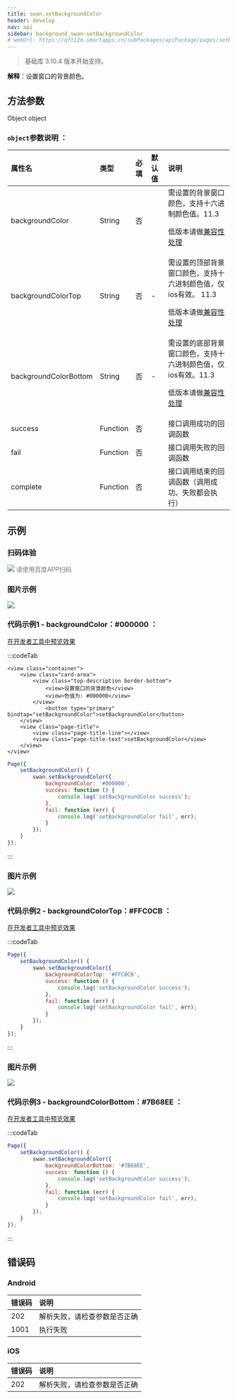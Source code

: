 ```yaml
---
title: swan.setBackgroundColor
header: develop
nav: api
sidebar: background_swan-setBackgroundColor
# webUrl: https://qft12m.smartapps.cn/subPackages/apiPackage/pages/setBackgroundColor/setBackgroundColor
---
```


 

> 基础库 3.10.4 版本开始支持。

**解释**：设置窗口的背景颜色。

 
## 方法参数

Object object

### `object`参数说明 ：

|属性名 |类型  |必填 | 默认值 |说明|
|:---- |:---- |:---- |:----|:----|
|backgroundColor |String | 否| | 需设置的背景窗口颜色，支持十六进制颜色值。11.3 <p>低版本请做<a href="https://smartprogram.baidu.com/docs/develop/swan/compatibility/">兼容性处理</a>|
|backgroundColorTop |String | 否| - | 需设置的顶部背景窗口颜色，支持十六进制颜色值，仅ios有效。 11.3 <p>低版本请做<a href="https://smartprogram.baidu.com/docs/develop/swan/compatibility/">兼容性处理</a>|
|backgroundColorBottom |String  |  否| - |需设置的底部背景窗口颜色，支持十六进制颜色值，仅ios有效。11.3 <p>低版本请做<a href="https://smartprogram.baidu.com/docs/develop/swan/compatibility/">兼容性处理</a>|
|success  |  Function |   否  | | 接口调用成功的回调函数| 
|fail  |  Function |   否  | | 接口调用失败的回调函数| 
|complete   | Function  |  否 | |  接口调用结束的回调函数（调用成功、失败都会执行）|  

## 示例

 
### 扫码体验

<div class='scan-code-container'>
    <img src="https://b.bdstatic.com/miniapp/assets/images/doc_demo/pages_setBackgroundColor.png" class="demo-qrcode-image" />
    <font color=#777 12px>请使用百度APP扫码</font>
</div>

###  图片示例  
<div class="m-doc-custom-examples">
    <div class="m-doc-custom-examples-correct">
        <img src="https://b.bdstatic.com/miniapp/image/setBackgroundColor.gif">
    </div>
    <div class="m-doc-custom-examples-correct">
        <img src=" ">
    </div>
    <div class="m-doc-custom-examples-correct">
        <img src=" ">
    </div>     
</div>

### 代码示例1 - backgroundColor：#000000 ：

<a href="swanide://fragment/66f332965704ae69bbdcaefe3db158fa1575139212532" title="在开发者工具中预览效果" target="_self">在开发者工具中预览效果</a>

:::codeTab
```swan
<view class="container">
    <view class="card-area">
        <view class="top-description border-bottom">
            <view>设置窗口的背景颜色</view>
            <view>色值为: #000000</view>
        </view>
            <button type="primary" bindtap="setBackgroundColor">setBackgroundColor</button>
    </view>
    <view class="page-title">
        <view class="page-title-line"></view>
        <view class="page-title-text">setBackgroundColor</view>
    </view>
</view>
```

 

```js
Page({
    setBackgroundColor() {
        swan.setBackgroundColor({
            backgroundColor: '#000000',
            success: function () {
                console.log('setBackgroundColor success');
            },
            fail: function (err) {
                console.log('setBackgroundColor fail', err);
            }
        });
    }
});
```
:::
### 图片示例 

<div class="m-doc-custom-examples">
    <div class="m-doc-custom-examples-correct">
        <img src="https://b.bdstatic.com/miniapp/images/backgroundColorTop.gif">
    </div>
    <div class="m-doc-custom-examples-correct">
        <img src=" ">
    </div>
    <div class="m-doc-custom-examples-correct">
        <img src=" ">
    </div>     
</div>

### 代码示例2 - backgroundColorTop：#FFC0CB ：

<a href="swanide://fragment/78fa2cb4a9f355eb08b78ce9ad2cf41d1575139455048" title="在开发者工具中预览效果" target="_self">在开发者工具中预览效果</a>

:::codeTab
```js
Page({
    setBackgroundColor() {
        swan.setBackgroundColor({
            backgroundColorTop: '#FFC0CB',
            success: function () {
                console.log('setBackgroundColor success');
            },
            fail: function (err) {
                console.log('setBackgroundColor fail', err);
            }
        });
    }
});
```
:::
### 图片示例 

<div class="m-doc-custom-examples">
    <div class="m-doc-custom-examples-correct">
        <img src="https://b.bdstatic.com/miniapp/images/backgroundColorBottom.gif">
    </div>
    <div class="m-doc-custom-examples-correct">
        <img src=" ">
    </div>
    <div class="m-doc-custom-examples-correct">
        <img src=" ">
    </div>     
</div>

### 代码示例3 - backgroundColorBottom：#7B68EE ：

<a href="swanide://fragment/b748d492aae0dcbcd9fe4aa8b0dea4251575139563423" title="在开发者工具中预览效果" target="_self">在开发者工具中预览效果</a>

:::codeTab
```js
Page({
    setBackgroundColor() {
        swan.setBackgroundColor({
            backgroundColorBottom: '#7B68EE',
            success: function () {
                console.log('setBackgroundColor success');
            },
            fail: function (err) {
                console.log('setBackgroundColor fail', err);
            }
        });
    }
});
```
:::
##  错误码
### Android

|错误码|说明|
|:--|:--|
|202|解析失败，请检查参数是否正确      |
|1001|执行失败|

### iOS

|错误码|说明|
|:--|:--|
|202|解析失败，请检查参数是否正确      |
